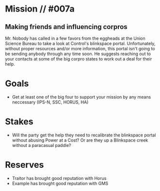 # Mission // #007a
## Making friends and influencing corpros

Mr. Nobody has called in a few favors from the eggheads at the Union Science Bureau to take a look at Control's blinkspace portal. Unfortunately, without proper resources and/or more information, this portal isn't going to be sending anybody through any time soon. He suggests reaching out to your contacts at some of the big corpro states to work out a deal for their help. 

# Goals
- Get at least one of the big four to support your mission by any means neccessary (IPS-N, SSC, HORUS, HA)

# Stakes
- Will the party get the help they need to recalibrate the blinkspace portal without abusing Power at a Cost? Or are they up a Blinkspace creek without a paracasual paddle?

# Reserves
- Traitor has brought good reputation with Horus
- Example has brought good reputation with GMS